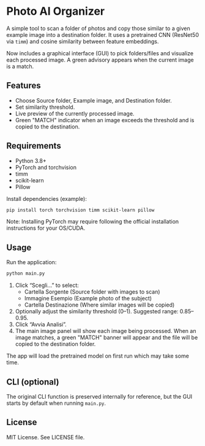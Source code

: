 # Photo AI Organizer

A simple tool to scan a folder of photos and copy those similar to a given example image into a destination folder. It uses a pretrained CNN (ResNet50 via `timm`) and cosine similarity between feature embeddings.

Now includes a graphical interface (GUI) to pick folders/files and visualize each processed image. A green advisory appears when the current image is a match.

## Features
- Choose Source folder, Example image, and Destination folder.
- Set similarity threshold.
- Live preview of the currently processed image.
- Green "MATCH" indicator when an image exceeds the threshold and is copied to the destination.

## Requirements
- Python 3.8+
- PyTorch and torchvision
- timm
- scikit-learn
- Pillow

Install dependencies (example):

```bash
pip install torch torchvision timm scikit-learn pillow
```

Note: Installing PyTorch may require following the official installation instructions for your OS/CUDA.

## Usage

Run the application:

```bash
python main.py
```

1. Click “Scegli...” to select:
   - Cartella Sorgente (Source folder with images to scan)
   - Immagine Esempio (Example photo of the subject)
   - Cartella Destinazione (Where similar images will be copied)
2. Optionally adjust the similarity threshold (0–1). Suggested range: 0.85–0.95.
3. Click “Avvia Analisi”.
4. The main image panel will show each image being processed. When an image matches, a green "MATCH" banner will appear and the file will be copied to the destination folder.

The app will load the pretrained model on first run which may take some time.

## CLI (optional)
The original CLI function is preserved internally for reference, but the GUI starts by default when running `main.py`.

## License
MIT License. See LICENSE file.
